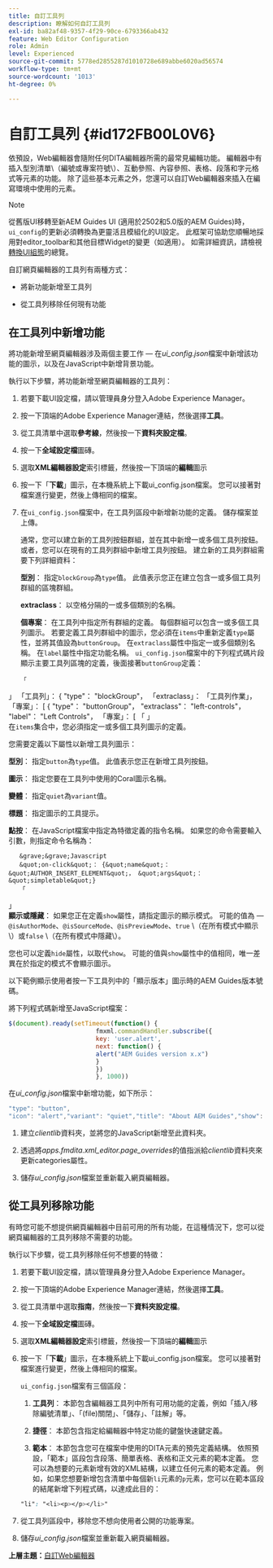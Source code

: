 ```yaml
---
title: 自訂工具列
description: 瞭解如何自訂工具列
exl-id: ba82af48-9357-4f29-90ce-6793366ab432
feature: Web Editor Configuration
role: Admin
level: Experienced
source-git-commit: 5778ed2855287d1010728e689abbe6020ad56574
workflow-type: tm+mt
source-wordcount: '1013'
ht-degree: 0%

---
```


# 自訂工具列 {#id172FB00L0V6}

依預設，Web編輯器會隨附任何DITA編輯器所需的最常見編輯功能。 編輯器中有插入型別清單\（編號或專案符號\）、互動參照、內容參照、表格、段落和字元格式等元素的功能。 除了這些基本元素之外，您還可以自訂Web編輯器來插入在編寫環境中使用的元素。

>[!NOTE]
>
> 從舊版UI移轉至新AEM Guides UI (適用於2502和5.0版的AEM Guides)時，`ui_config`的更新必須轉換為更靈活且模組化的UI設定。 此框架可協助您順暢地採用對editor_toolbar和其他目標Widget的變更（如適用）。 如需詳細資訊，請檢視[轉換UI組態](https://experienceleague.adobe.com/en/docs/experience-manager-guides-learn/videos/advanced-user-guide/conver-ui-config)的總覽。

自訂網頁編輯器的工具列有兩種方式：

- 將新功能新增至工具列

- 從工具列移除任何現有功能


## 在工具列中新增功能

將功能新增至網頁編輯器涉及兩個主要工作 — 在&#x200B;*ui\_config.json*&#x200B;檔案中新增該功能的圖示，以及在JavaScript中新增背景功能。

執行以下步驟，將功能新增至網頁編輯器的工具列：

1. 若要下載UI設定檔，請以管理員身分登入Adobe Experience Manager。

1. 按一下頂端的Adobe Experience Manager連結，然後選擇&#x200B;**工具**。
1. 從工具清單中選取&#x200B;**參考線**，然後按一下&#x200B;**資料夾設定檔**。
1. 按一下&#x200B;**全域設定檔**&#x200B;圖磚。
1. 選取&#x200B;**XML編輯器設定**&#x200B;索引標籤，然後按一下頂端的&#x200B;**編輯**&#x200B;圖示
1. 按一下「**下載**」圖示，在本機系統上下載ui\_config.json檔案。 您可以接著對檔案進行變更，然後上傳相同的檔案。
1. 在`ui_config.json`檔案中，在工具列區段中新增新功能的定義。 儲存檔案並上傳。

   通常，您可以建立新的工具列按鈕群組，並在其中新增一或多個工具列按鈕。 或者，您可以在現有的工具列群組中新增工具列按鈕。 建立新的工具列群組需要下列詳細資料：

   **型別**：   指定`blockGroup`為`type`值。 此值表示您正在建立包含一或多個工具列群組的區塊群組。

   **extraclass**：   以空格分隔的一或多個類別的名稱。

   **個專案**：   在工具列中指定所有群組的定義。 每個群組可以包含一或多個工具列圖示。 若要定義工具列群組中的圖示，您必須在`items`中重新定義`type`屬性，並將其值設為`buttonGroup`。 在`extraclass`屬性中指定一或多個類別名稱。 在`label`屬性中指定功能名稱。 `ui_config.json`檔案中的下列程式碼片段顯示主要工具列區塊的定義，後面接著`buttonGroup`定義：

       「
」       「工具列」： &lbrace;
       &quot;type&quot;： &quot;blockGroup&quot;，
       「extraclass」：
       「工具列作業」，
       「專案」： &lbrack;
       &lbrace;
       &quot;type&quot;： &quot;buttonGroup&quot;，
       &quot;extraclass&quot;： &quot;left-controls&quot;，
       &quot;label&quot;： &quot;Left Controls&quot;，
       「專案」： &lbrack;
       「
」   
   在`items`集合中，您必須指定一或多個工具列圖示的定義。

   您需要定義以下屬性以新增工具列圖示：

   **型別**：   指定`button`為`type`值。 此值表示您正在新增工具列按鈕。

   **圖示**：   指定您要在工具列中使用的Coral圖示名稱。

   **變體**：   指定`quiet`為`variant`值。

   **標題**：   指定圖示的工具提示。

   **點按**：   在JavaScript檔案中指定為特徵定義的指令名稱。 如果您的命令需要輸入引數，則指定命令名稱為：

       &grave;&grave;Javascript
       &quot;on-click&quot;： {&quot;name&quot;： &quot;AUTHOR_INSERT_ELEMENT&quot;， &quot;args&quot;： &quot;simpletable&quot;}
       「
」   
   **顯示或隱藏**：   如果您正在定義`show`屬性，請指定圖示的顯示模式。 可能的值為 — `@isAuthorMode`、`@isSourceMode`、`@isPreviewMode`、`true` \（在所有模式中顯示\）或`false` \（在所有模式中隱藏\）。

   您也可以定義`hide`屬性，以取代`show`。 可能的值與`show`屬性中的值相同，唯一差異在於指定的模式不會顯示圖示。

   以下範例顯示使用者按一下工具列中的「顯示版本」圖示時的AEM Guides版本號碼。

   將下列程式碼新增至JavaScript檔案：

   ```Javascript
   $(document).ready(setTimeout(function() {
                           fmxml.commandHandler.subscribe({
                           key: 'user.alert',
                           next: function() {
                           alert("AEM Guides version x.x")
                           }
                           })
                           }, 1000))
   ```

   在&#x200B;*ui\_config.json*&#x200B;檔案中新增功能，如下所示：

   ```Javascript
   "type": "button",
   "icon": "alert","variant": "quiet","title": "About AEM Guides","show": "true","on-click": "user.alert"
   ```

1. 建立&#x200B;*clientlib*&#x200B;資料夾，並將您的JavaScript新增至此資料夾。

1. 透過將&#x200B;*apps.fmdita.xml\_editor.page\_overrides*&#x200B;的值指派給&#x200B;*clientlib*&#x200B;資料夾來更新categories屬性。

1. 儲存&#x200B;*ui\_config.json*&#x200B;檔案並重新載入網頁編輯器。


## 從工具列移除功能

有時您可能不想提供網頁編輯器中目前可用的所有功能，在這種情況下，您可以從網頁編輯器的工具列移除不需要的功能。

執行以下步驟，從工具列移除任何不想要的特徵：

1. 若要下載UI設定檔，請以管理員身分登入Adobe Experience Manager。

1. 按一下頂端的Adobe Experience Manager連結，然後選擇&#x200B;**工具**。
1. 從工具清單中選取&#x200B;**指南**，然後按一下&#x200B;**資料夾設定檔**。
1. 按一下&#x200B;**全域設定檔**&#x200B;圖磚。
1. 選取&#x200B;**XML編輯器設定**&#x200B;索引標籤，然後按一下頂端的&#x200B;**編輯**&#x200B;圖示
1. 按一下「**下載**」圖示，在本機系統上下載ui\_config.json檔案。 您可以接著對檔案進行變更，然後上傳相同的檔案。

   `ui_config.json`檔案有三個區段：

   1. **工具列**：   本節包含編輯器工具列中所有可用功能的定義，例如「插入/移除編號清單」、「\(file\)關閉」、「儲存」、「註解」等。

   1. **捷徑**：   本節包含指定給編輯器中特定功能的鍵盤快速鍵定義。

   1. **範本**：   本節包含您可在檔案中使用的DITA元素的預先定義結構。 依照預設，「範本」區段包含段落、簡單表格、表格和正文元素的範本定義。 您可以為想要的元素新增有效的XML結構，以建立任何元素的範本定義。 例如，如果您想要新增包含清單中每個新`li`元素的`p`元素，您可以在範本區段的結尾新增下列程式碼，以達成此目的：

   ```css
   "li": "<li><p></p></li>"
   ```

1. 從工具列區段中，移除您不想向使用者公開的功能專案。

1. 儲存&#x200B;*ui\_config.json*&#x200B;檔案並重新載入網頁編輯器。


**上層主題：**&#x200B;[&#x200B;自訂Web編輯器](conf-web-editor.md)
